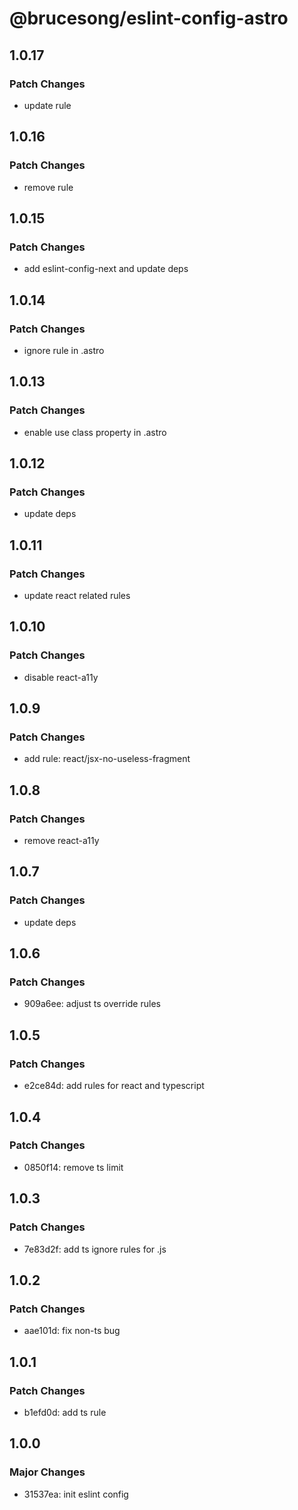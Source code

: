 # @brucesong/eslint-config-astro

## 1.0.17

### Patch Changes

- update rule

## 1.0.16

### Patch Changes

- remove rule

## 1.0.15

### Patch Changes

- add eslint-config-next and update deps

## 1.0.14

### Patch Changes

- ignore rule in .astro

## 1.0.13

### Patch Changes

- enable use class property in .astro

## 1.0.12

### Patch Changes

- update deps

## 1.0.11

### Patch Changes

- update react related rules

## 1.0.10

### Patch Changes

- disable react-a11y

## 1.0.9

### Patch Changes

- add rule: react/jsx-no-useless-fragment

## 1.0.8

### Patch Changes

- remove react-a11y

## 1.0.7

### Patch Changes

- update deps

## 1.0.6

### Patch Changes

- 909a6ee: adjust ts override rules

## 1.0.5

### Patch Changes

- e2ce84d: add rules for react and typescript

## 1.0.4

### Patch Changes

- 0850f14: remove ts limit

## 1.0.3

### Patch Changes

- 7e83d2f: add ts ignore rules for .js

## 1.0.2

### Patch Changes

- aae101d: fix non-ts bug

## 1.0.1

### Patch Changes

- b1efd0d: add ts rule

## 1.0.0

### Major Changes

- 31537ea: init eslint config
